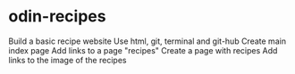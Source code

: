 # odin-recipes
Build a basic recipe website
Use html, git, terminal and git-hub
Create main index page
Add links to a page "recipes"
Create a page with recipes
Add links to the image of the recipes